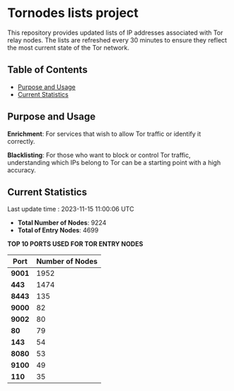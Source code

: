 # Tornodes lists project

This repository provides updated lists of IP addresses associated with Tor relay nodes. The lists are refreshed every 30 minutes to ensure they reflect the most current state of the Tor network.

## Table of Contents

- [Purpose and Usage](#purpose-and-usage)
- [Current Statistics](#current-statistics)


## Purpose and Usage

**Enrichment**: For services that wish to allow Tor traffic or identify it correctly.

**Blacklisting**: For those who want to block or control Tor traffic, understanding which IPs belong to Tor can be a starting point with a high accuracy.

## Current Statistics

Last update time : 2023-11-15 11:00:06 UTC

- **Total Number of Nodes**: 9224
- **Total of Entry Nodes**: 4699

**TOP 10 PORTS USED FOR TOR ENTRY NODES**

| **Port** | **Number of Nodes** |
|------|-----------------|
| **9001**   | 1952  |
| **443**   | 1474  |
| **8443**   | 135  |
| **9000**   | 82  |
| **9002**   | 80  |
| **80**   | 79  |
| **143**   | 54  |
| **8080**   | 53  |
| **9100**   | 49  |
| **110**   | 35  |

